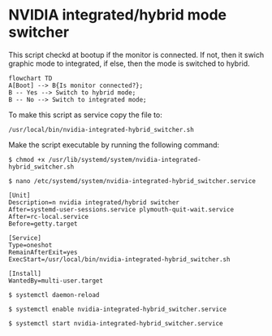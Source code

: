 # NVIDIA integrated/hybrid mode switcher

This script checkd at bootup if the monitor is connected.
If not, then it swich graphic mode to integrated, if else, then the mode is switched to hybrid.

```mermaid
flowchart TD
A[Boot] --> B{Is monitor connected?};
B -- Yes --> Switch to hybrid mode;
B -- No --> Switch to integrated mode;
```



To make this script as service copy the file to:
```
/usr/local/bin/nvidia-integrated-hybrid_switcher.sh
```

Make the script executable by running the following command:
```
$ chmod +x /usr/lib/systemd/system/nvidia-integrated-hybrid_switcher.sh
```

```
$ nano /etc/systemd/system/nvidia-integrated-hybrid_switcher.service
```
```
[Unit]
Description=n nvidia integrated/hybrid switcher
After=systemd-user-sessions.service plymouth-quit-wait.service
After=rc-local.service
Before=getty.target

[Service]
Type=oneshot
RemainAfterExit=yes
ExecStart=/usr/local/bin/nvidia-integrated-hybrid_switcher.sh

[Install]
WantedBy=multi-user.target
```

```
$ systemctl daemon-reload
```
```
$ systemctl enable nvidia-integrated-hybrid_switcher.service
```
```
$ systemctl start nvidia-integrated-hybrid_switcher.service
```
